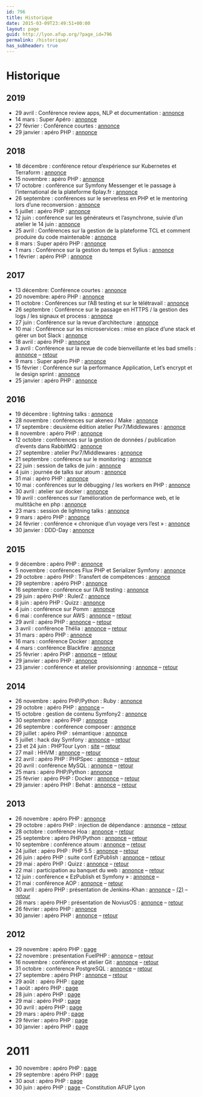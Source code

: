 ```yaml
---
id: 796
title: Historique
date: 2015-03-09T23:49:51+00:00
layout: page
guid: http://lyon.afup.org/?page_id=796
permalink: /historique/
has_subheader: true
---
```


# Historique

## 2019

  * 29 avril : Conférence review apps, NLP et documentation : [annonce](https://lyon.afup.org/2019/04/09/conference-reviewapp-nlp-documentation-2019-29-avril-a-19h/)
  * 14 mars : Super Apéro : [annonce](https://lyon.afup.org/2019/02/27/super-apero-php-2019-14-mars-a-19h/)
  * 27 février : Conférence courtes : [annonce](http://lyon.afup.org/2019/02/19/soiree-de-lightning-talks-le-mercredi-27-fevrier-a-19h/)
  * 29 janvier : apéro PHP : [annonce](http://lyon.afup.org/2019/01/13/apero-php-mardi-29-janvier-a-19h/)

## 2018

  * 18 décembre : conférence retour d’expérience sur Kubernetes et Terraform : [annonce](http://lyon.afup.org/2018/12/06/conference-et-retour-dexperience-sur-kubernetes-et-terraform-le-mardi-18-decembre-a-19h/)
  * 15 novembre : apéro PHP : [annonce](http://lyon.afup.org/2018/10/31/apero-php-jeudi-15-novembre-a-19h/)
  * 17 octobre : conférence sur Symfony Messenger et le passage à l’international de la plateforme 6play.fr : [annonce](https://lyon.afup.org/2018/10/02/conference-sur-symfony-messenger-et-le-passage-a-linternational-de-la-plateforme-6play-fr/)
  * 26 septembre : conférences sur le serverless en PHP et le mentoring lors d’une reconversion : [annonce](https://lyon.afup.org/2018/09/10/conferences-sur-le-serverless-en-php-et-le-mentoring-lors-dune-reconversion-le-26-septembre-a-18h45/)
  * 5 juillet : apéro PHP : [annonce](http://lyon.afup.org/2018/06/13/apero-php-jeudi-5-juillet-a-19h/)
  * 12 juin : conférence sur les générateurs et l&rsquo;asynchrone, suivie d&rsquo;un atelier le 14 juin : [annonce](/2018/05/30/elections-des-representants-de-lantenne-conference-et-atelier-sur-les-generateurs-et-lasynchrone-les-12-et-14-juin-a-19h/)
  * 25 avril : Conférences sur la gestion de la plateforme TCL et comment produire du code maintenable : [annonce](http://lyon.afup.org/2018/04/10/conferences-sur-la-gestion-de-la-plateforme-tcl-et-comment-produire-du-code-maintenable-le-25-avril-a-19h/)
  * 8 mars : Super apéro PHP : [annonce](http://lyon.afup.org/2018/02/13/super-apero-php-2018-8-mars-a-19h/)
  * 1 mars : Conférence sur la gestion du temps et Sylius : [annonce](http://lyon.afup.org/2018/02/13/conference-sur-la-gestion-du-temps-et-sylius-le-1er-mars-a-19h/)
  * 1 février : apéro PHP : [annonce](http://lyon.afup.org/2017/11/13/apero-php-lundi-20-avril-a-19h/)

## 2017

  * 13 décembre: Conférence courtes : [annonce](http://lyon.afup.org/2017/12/06/conferences-courtes-le-13-decembre-a-19h/)
  * 20 novembre: apéro PHP : [annonce](http://lyon.afup.org/2017/11/13/apero-php-lundi-20-avril-a-19h/)
  * 11 octobre : Conférences sur l&rsquo;AB testing et sur le télétravail : [annonce](http://lyon.afup.org/2017/09/26/conference-sur-lab-testing-et-le-teletravail-le-11-octobre-a-19h/)
  * 26 septembre : Conférence sur le passage en HTTPS / la gestion des logs / les signaux et process : [annonce](http://lyon.afup.org/2017/09/05/conference-sur-le-passage-en-https-la-gestion-des-logs-les-signaux-et-process-en-php-le-26-septembre-a-19h/)
  * 27 juin : Conférence sur la revue d&rsquo;architecture : [annonce](http://lyon.afup.org/2017/05/09/soiree-revue-darchitecture-le-27-juin-a-19h/)
  * 10 mai : Conférence sur les microservices : mise en place d’une stack et gérer un bot Slack : [annonce](http://lyon.afup.org/2017/04/18/conference-sur-les-microservices-mise-en-place-dune-stack-et-gerer-un-bot-slack-le10-mai-a-19h/)
  * 18 avril : apéro PHP : [annonce](http://lyon.afup.org/2017/03/22/apero-php-mardi-18-avril-a-19h/)
  * 3 avril : Conférence sur la revue de code bienveillante et les bad smells : [annonce](http://lyon.afup.org/2017/03/14/revue-de-code-bienveillante-bad-smells-le-3-avril-a-19h/) &#8211; [retour](http://lyon.afup.org/2017/04/06/retour-des-conferences-revue-de-code-bienveillante-et-bad-smells-du-3-avril/)
  * 9 mars : Super apéro PHP : [annonce](http://lyon.afup.org/2017/02/21/super-apero-php-9-mars-a-19h/)
  * 15 février : Conférence sur la performance Application, Let&rsquo;s encrypt et le design sprint : [annonce](http://lyon.afup.org/2017/01/26/session-de-talks-de-fevrier-15-fevrier-a-19h-performance-letsencypt-et-design-sprint/)
  * 25 janvier : apéro PHP : [annonce](http://lyon.afup.org/2017/01/16/apero-php-mercredi-25-janvier-a-19h/)

## 2016

  * 19 décembre : lightning talks : [annonce](http://lyon.afup.org/2016/12/07/lightnings-talks-19-decembre-a-19h/)
  * 28 novembre : conférences sur akeneo / Make : [annonce](http://lyon.afup.org/2016/11/14/conferences-sur-le-pim-dakeneo-et-sur-make-le-28-novembre-a-19h/)
  * 17 septembre : deuxième édition atelier Psr7/Middlewares : [annonce](http://lyon.afup.org/2016/11/08/deuxieme-edition-de-latelier-sur-psr7-et-les-middlewares-le-jeudi-17-novembre/)
  * 8 novembre : apéro PHP : [annonce](http://lyon.afup.org/2016/10/27/apero-php-mardi-8-novembre-a-19h/)
  * 12 octobre : conférences sur la gestion de données / publication d’events dans RabbitMQ : [annonce](http://lyon.afup.org/2016/09/21/conferences-sur-la-gestion-de-donnees-publication-devents-dans-rabbitmq-le-12-octobre-a-19h/)
  * 27 septembre : atelier Psr7/Middlewares : [annonce](http://lyon.afup.org/2016/09/12/atelier-psr-7middlewares-le-27-septembre-par-matthieu-napoli/)
  * 21 septembre : conférence sur le monitoring : [annonce](http://lyon.afup.org/2016/09/01/conference-sur-le-monitoring-le-21-septembre-a-19h/)
  * 22 juin : session de talks de juin : [annonce](http://lyon.afup.org/2016/05/10/session-de-talks-de-juin-mercredi-22-juin-a-19h/)
  * 4 juin : journée de talks sur atoum : [annonce](http://lyon.afup.org/2016/05/04/serie-de-talks-sur-atoum-samedi-4-juin-a-14h/)
  * 31 mai : apéro PHP : [annonce](http://lyon.afup.org/2016/05/19/apero-php-mardi-31-mai-a-19h/)
  * 10 mai : conférences sur le débugging / les workers en PHP : [annonce](http://lyon.afup.org/2016/04/19/conferences-sur-le-debugging-les-workers-en-php-le-mardi-10-mai-a-19h/)
  * 30 avril : atelier sur docker : [annonce](http://lyon.afup.org/2016/04/14/atelier-docker-le-samedi-30-avril/)
  * 19 avril : conférences sur l’amélioration de performance web, et le multitâche en php : [annonce](http://lyon.afup.org/2016/03/23/conferences-sur-lamelioration-de-performance-web-et-le-multitache-en-php-le-19-avril-a-19h/)
  * 23 mars : session de lightning talks : [annonce](http://lyon.afup.org/2016/03/08/session-de-lightning-talks-le-23-mars-a-19h/)
  * 9 mars : apéro PHP : [annonce](http://lyon.afup.org/2016/02/23/apero-php-mercredi-9-mars-a-19h/)
  * 24 février : conférence &laquo;&nbsp;chronique d&rsquo;un voyage vers l&rsquo;est&nbsp;&raquo; : [annonce](http://lyon.afup.org/2016/02/10/conference-chronique-dun-voyage-vers-lest-le-24-fevrier-a-19h/)
  * 30 janvier : DDD-Day : [annonce](http://lyon.afup.org/2016/01/26/ddd-day-samedi-30-janvier-de-9h-a-16h30/)

## 2015

  * 9 décembre : apéro PHP : [annonce](http://lyon.afup.org/2015/12/04/apero-php-mercredi-9-decembre-a-19h/)
  * 5 novembre : conférences Flux PHP et Serializer Symfony : [annonce](http://lyon.afup.org/2015/10/19/conferences-sur-les-flux-php-et-le-serializer-symfony-le-5-novembre-a-19h/)
  * 29 octobre : apéro PHP : Transfert de compétences : [annonce](http://lyon.afup.org/2015/10/13/apero-php-jeudi-29-octobre-a-19h/)
  * 29 septembre : apéro PHP : [annonce](http://lyon.afup.org/2015/09/01/apero-php-mardi-29-septembre-a-19h/)
  * 16 septembre : conférence sur l&rsquo;A/B testing : [annonce](http://lyon.afup.org/2015/08/19/conference-sur-lab-testing-le-16-septembre-a-19h/)
  * 29 juin : apéro PHP : RulerZ : [annonce](http://lyon.afup.org/2015/06/22/apero-php-lundi-29-juin-a-19h/)
  * 8 juin : apéro PHP : Quizz : [annonce](http://lyon.afup.org/2015/05/28/apero-php-lundi-8-juin-a-19h/)
  * 4 juin : conférence sur Pomm : [annonce](http://lyon.afup.org/2015/05/19/conference-sur-pomm-le-4-juin-a-19h/)
  * 6 mai : conférence sur AWS : [annonce](http://lyon.afup.org/2015/04/13/conference-sur-aws-le-6-mai-a-19h/) &#8211; [retour](http://lyon.afup.org/2015/05/28/retour-sur-la-conference-aws/)
  * 29 avril : apéro PHP : [annonce](http://lyon.afup.org/2015/04/14/apero-php-mercredi-29-avril-a-19h/) &#8211; [retour](http://lyon.afup.org/2015/05/21/retour-sur-lapero-php-du-29-davril/)
  * 3 avril : conférence Thélia : [annonce](http://lyon.afup.org/2015/03/10/conference-sur-thelia-le-3-avril-a-19h/) &#8211; [retour](http://lyon.afup.org/2015/04/23/retour-sur-la-conference-sur-thelia/)
  * 31 mars : apéro PHP : [annonce](http://lyon.afup.org/2015/03/19/apero-php-mercredi-31-mars-a-19h/)
  * 16 mars : conférence Docker : [annonce](http://lyon.afup.org/2015/02/16/meetup-docker-le-16-mars-a-19h/)
  * 4 mars : conférence Blackfire : [annonce](http://lyon.afup.org/2015/02/09/conference-sur-blackfire-le-4-mars-a-19h/)
  * 25 février : apéro PHP : [annonce](http://lyon.afup.org/2015/02/05/apero-php-mercredi-25-fevrier-a-19h/) &#8211; [retour](http://lyon.afup.org/2015/03/03/retour-sur-lapero-php-du-mois-de-fevrier-2/)
  * 29 janvier : apéro PHP : [annonce](http://lyon.afup.org/2015/01/21/apero-php-jeudi-29-janvier-a-19h/) 
  * 23 janvier : conférence et atelier provisionning : [annonce](http://lyon.afup.org/2015/01/05/soiree-provisionning-le-vendredi-23-janvier-a-19h00/) &#8211; [retour](http://lyon.afup.org/2015/01/30/retour-sur-la-soiree-et-latelier-provisionning/)

## 2014

  * 26 novembre : apéro PHP/Python : Ruby : [annonce](http://lyon.afup.org/2014/11/04/apero-phppython-sur-ruby-le-mercredi-26-novembre/)
  * 29 octobre : apéro PHP : [annonce](http://lyon.afup.org/2014/10/15/apero-php-mercredi-29-octobre-a-19h/) &#8211;
  * 15 octobre : gestion de contenu Symfony2 : [annonce](http://lyon.afup.org/2014/09/23/conference-developpement-symfony-rapide-avec-un-modele-de-contenu-le-15-octobre-a-19h00/)
  * 30 septembre : apéro PHP : [annonce](http://lyon.afup.org/2014/09/19/apero-php-mardi-30-septembre-a-19h/)
  * 26 septembre : conférence composer : [annonce](http://lyon.afup.org/2014/08/27/conference-sur-la-gestion-de-dependances-et-composer-le-16-septembre-a-19h00/)
  * 29 juillet : apéro PHP : sémantique : [annonce](http://lyon.afup.org/2014/07/02/apero-php-mardi-29-juillet-a-19h/)
  * 5 juillet : hack day Symfony : [annonce](http://lyon.afup.org/2014/06/24/hack-day-symfony/) &#8211; [retour](http://lyon.afup.org/2014/07/17/retour-sur-le-hack-day-symfony/)
  * 23 et 24 juin : PHPTour Lyon : [site](http://www.afup.org/pages/phptourlyon2014/) &#8211; [retour](http://lyon.afup.org/2014/07/13/chapeau-bas/)
  * 27 mail : HHVM : [annonce](http://lyon.afup.org/2014/05/06/apero-php-mardi-27-mai-a-19h/) &#8211; [retour](http://lyon.afup.org/2014/06/02/retour-sur-lapero-php-du-mois-de-mai/)
  * 22 avril : apéro PHP : PHPSpec : [annonce](http://lyon.afup.org/2014/04/09/apero-php-mardi-22-avril-a-19h/) &#8211; [retour](http://lyon.afup.org/2014/05/02/retour-sur-lapero-php-du-mois-davril/)
  * 20 avril : conférence MySQL : [annonce](http://lyon.afup.org/2014/03/24/conference-sur-mysql-le-jeudi-10-avril-a-18h30/) &#8211; [retour](http://lyon.afup.org/2014/04/16/retour-sur-la-conference-mysql/)
  * 25 mars : apéro PHP/Python : [annonce](http://lyon.afup.org/2014/03/10/apero-phppython-mardi-25-mars-a-19h/)
  * 25 février : apéro PHP : Docker : [annonce](http://lyon.afup.org/2014/02/10/apero-php-mardi-25-fevrier/) &#8211; [retour](http://lyon.afup.org/2014/03/03/retour-sur-lapero-php-du-mois-de-fevrier/)
  * 29 janvier : apéro PHP : Behat : [annonce](http://lyon.afup.org/2014/01/06/apero-php-mercredi-29-janvier-a-19h/) &#8211; [retour](http://lyon.afup.org/2014/02/05/retour-sur-lapero-php-du-mois-de-janvier/)

## 2013

  * 26 novembre : apéro PHP : [annonce](http://lyon.afup.org/2013/11/20/apero-php-mardi-26-novembre-a-19h/)
  * 29 octobre : apéro PHP : injection de dépendance : [annonce](http://lyon.afup.org/2013/10/09/apero-php-mardi-29-octobre-a-19h/) &#8211; [retour](http://lyon.afup.org/2013/11/12/retour-sur-lapero-php-du-mois-doctobre/)
  * 28 octobre : conférence Hoa : [annonce](http://lyon.afup.org/2013/10/01/conference-sur-hoa-le-28-octobre-a-19h00/) &#8211; [retour](http://lyon.afup.org/2013/11/07/retour-sur-la-conference-sur-hoa/)
  * 25 septembre : apéro PHP/Python : [annonce](http://lyon.afup.org/2013/09/10/apero-pythonphp-a-lyon-le-mercredi-25-septembre/) &#8211; [retour](http://lyon.afup.org/2013/09/30/retour-sur-lapero-pythonphp-du-mois-de-septembre/)
  * 10 septembre : conférence atoum : [annonce](http://lyon.afup.org/2013/09/05/conference-sur-atoum-le-10-septembre-a-19h30/) &#8211; [retour](http://lyon.afup.org/2013/09/13/retour-sur-la-conference-sur-atoum/)
  * 24 juillet : apéro PHP : PHP 5.5 : [annonce](http://lyon.afup.org/2013/07/09/aperophp-mercredi-24-juillet-a-19h/) &#8211; [retour](http://lyon.afup.org/2013/07/29/retour-sur-laperophp-du-mois-de-juillet/)
  * 26 juin : apéro PHP : suite conf EzPublish : [annonce](http://lyon.afup.org/2013/06/21/apero-php-mercredi-26-juin-a-19h/) &#8211; [retour](http://lyon.afup.org/2013/06/27/retour-sur-lapero-du-mois-de-juin/)
  * 29 mai : apéro PHP : Quizz : [annonce](http://lyon.afup.org/2013/05/15/aperophp-mercredi-29-mai-a-19h/) &#8211; [retour](http://lyon.afup.org/2013/05/31/retour-sur-lapero-du-mois-de-mai/)
  * 22 mai : participation au banquet du web : [annonce](http://lyon.afup.org/2013/05/17/lafup-lyon-sera-presente-au-banquet-du-web-2/) &#8211; [retour](http://lyon.afup.org/2013/05/27/retour-sur-le-banquet-du-web-2/)
  * 12 juin : conférence &laquo;&nbsp;EzPublish et Symfony&nbsp;&raquo; : [annonce](http://lyon.afup.org/2013/05/13/conference-ezpublish-et-symfony-le-12-juin-2013-a-19h30/) &#8211;
  * 21 mai : conférence AOP : [annonce](http://lyon.afup.org/2013/04/18/aspect-oriented-programming-on-php/) &#8211; [retour](http://lyon.afup.org/2013/05/24/retour-sur-la-conference-aspect-oriented-programming-on-php/)
  * 30 avril : apéro PHP : présentation de Jenkins-Khan : [annonce](http://lyon.afup.org/2013/04/15/aperophp-mardi-30-avril-a-19h/) &#8211; [(2)](http://lyon.afup.org/2013/04/22/presentation-lors-de-lapero-du-30-avril/) &#8211; [retour](http://lyon.afup.org/2013/05/02/retour-sur-lapero-du-mois-davril/)
  * 28 mars : apéro PHP : présentation de NoviusOS : [annonce](http://lyon.afup.org/2013/03/13/aperophp-jeudi-28-mars-a-19h/) &#8211; [retour](http://lyon.afup.org/2013/03/30/retour-sur-lapero-de-mars/)
  * 26 février : apéro PHP : [annonce](http://lyon.afup.org/2013/02/15/aperophp-mardi-26-fevrier-a-19h/)
  * 30 janvier : apéro PHP : [annonce](http://lyon.afup.org/2013/01/16/aperophp-mercredi-30-janvier-a-19h/) &#8211; [retour](http://lyon.afup.org/2013/01/31/retour-dapero/)

## 2012

  * 29 novembre : apéro PHP : [page](http://aperophp.net/279/view.html)
  * 22 novembre : présentation FuelPHP : [annonce](http://lyon.afup.org/2012/11/12/presentation-de-fuelphp/) &#8211; [retour](http://lyon.afup.org/2012/12/03/retour-sur-la-conference-fuelphp-du-2211/)
  * 16 novembre : conférence et atelier Git : [annonce](http://lyon.afup.org/2012/11/02/conference-et-atelier-git-par-sebastien-douche/) &#8211; [retour](http://lyon.afup.org/2012/11/24/retour-conf-atelier-git/)
  * 31 octobre : conférence PostgreSQL : [annonce](http://lyon.afup.org/2012/10/17/presentation-de-postgresql-31102012-a-19h30/) &#8211; [retour](http://lyon.afup.org/2012/11/02/retour-sur-la-conference-postgresql-du-3110/)
  * 27 septembre : apéro PHP : [annonce](http://lyon.afup.org/2012/09/18/aperophp-jeudi-27-septembre-a-19h/) &#8211; [retour](http://lyon.afup.org/2012/09/28/retour-sur-laperophp-du-27-septembre/) 
  * 29 août :  apéro PHP : [page](http://aperophp.net/271/view.html)
  * 1 août : apéro PHP : [page](http://aperophp.net/269/view.html)
  * 28 juin : apéro PHP : [page](http://aperophp.net/265/view.html)
  * 29 mai : apéro PHP : [page](http://aperophp.net/263/view.html)
  * 30 avril : apéro PHP : [page](http://aperophp.net/260/view.html)
  * 29 mars : apéro PHP : [page](http://aperophp.net/257/view.html)
  * 29 février : apéro PHP : [page](http://aperophp.net/253/view.html)
  * 30 janvier : apéro PHP : [page](http://aperophp.net/248/view.html)

# 2011

  * 30 novembre : apéro PHP : [page](http://aperophp.net/245/view.html)
  * 29 septembre : apéro PHP : [page](http://aperophp.net/243/view.html)
  * 30 aout : apéro PHP : [page](http://aperophp.net/242/view.html)
  * 30 juin : apéro PHP : [page](http://aperophp.net/238/view.html) &#8211; Constitution AFUP Lyon
